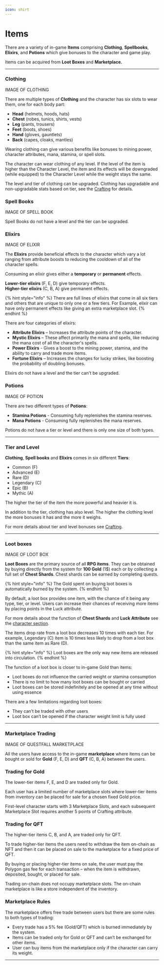 ```yaml
---
icon: shirt
---
```


# Items

 There are a variety of in-game **Items** comprising **Clothing**, **Spellbooks**, **Elixirs**, and **Potions** which give bonuses to the character and game play. 

Items can be acquired from **Loot Boxes** and **Marketplace.** 

***

### Clothing

IMAGE OF CLOTHING

There are multiple types of **Clothing** and the character has six slots to wear them, one for each body part:

* **Head** (helmets, hoods, hats)
* **Chest** (robes, tunics, shirts, vests)
* **Leg** (pants, trousers)
* **Feet** (boots, shoes)
* **Hand** (gloves, gauntlets)
* **Back** (capes, cloaks, mantles) 

Wearing clothing can give various benefits like bonuses to mining power, character attributes, mana, stamina, or spell slots.

The character can wear clothing of any level. If the level of the item is higher than the Character Level, the item and its effects will be downgraded (while equipped) to the Character Level while the weight stays the same.

The level and tier of clothing can be upgraded. Clothing has upgradable and non-upgradable stats based on tier, see the [Crafting](crafting.md) for details.

### Spell Books

IMAGE OF SPELL BOOK

Spell Books do not have a level and the tier can be upgraded.

### Elixirs

IMAGE OF ELIXIR

The **Elixirs** provide beneficial effects to the character which vary a lot ranging from attribute boosts to reducing the cooldown of all of the character spells. 

Consuming an elixir gives either a **temporary** or **permanent** effects.

**Lower-tier elixirs** (F, E, D) give temporary effects.\
**Higher-tier elixirs** (C, B, A) give permanent effects.

{% hint style="info" %}
There are full lines of elixirs that come in all six tiers and others
that are unique to only one or a few tiers. For Example, elixir can have only permanent effects like giving an extra marketplace slot.
{% endhint %}

There are four categories of elixirs:

* **Attribute Elixirs** – Increases the attribute points of the character. 
* **Mystic Elixirs** – These affect primarily the mana and spells, like reducing the mana cost of all the character's spells. 
* **Power Elixirs** - Gives a boost to the mining power, stamina, and the ability to carry and trade more items.
* **Fortune Elixirs** – Increases the changes for lucky strikes, like boosting the probability of doubling bonuses.

Elixirs do not have a level and the tier can't be upgraded.

### Potions

IMAGE OF POTION

There are two different types of **Potions**: 

* **Stamina Potions** - Consuming fully replenishes the stamina reserves.
* **Mana Potions** - Consuming fully replenishes the mana reserves. 

Potions do not have a tier or level and there is only one size of both types.

***

### Tier and Level

**Clothing**, **Spell books** and **Elixirs** comes in six different **Tiers**:

* Common (F) 	
* Advanced (E) 	
* Rare (D)	
* Legendary (C) 	
* Epic (B) 	
* Mythic (A) 	

The higher the tier of the item the more powerful and heavier it is.

In addition to the tier, clothing has also level. The higher the clothing level the more bonuses it has and the more it weighs.

For more details about tier and level bonuses see [Crafting](crafting.md).

***

### Loot boxes

IMAGE OF LOOT BOX

**Loot Boxes** are the primary source of all **RPG items**. They can be obtained by buying directly from the system for **100 Gold** (1$) each or by collecting a full set of **Chest Shards**. Chest shards can be earned by completing quests.

{% hint style="info" %}
The Gold spent on buying loot boxes is automatically burned by the system.
{% endhint %}

By default, a loot box provides one item, with the chance of it being any type, tier, or level. Users can increase their chances of receiving more items by placing points in the Luck attribute. 

For more details about the function of **Chest Shards** and **Luck Attribute** see the [character section](character.md).

The items drop rate from a loot box decreases 10 times with each tier. For example, Legendary (C) item is 10 times less likely to drop from a loot box than the same item as Rare (D). 


{% hint style="info" %}
Loot boxes are the only way new items are released into circulation. 
{% endhint %}

The function of a loot box is closer to in-game Gold than items:

*  Loot boxes do not influence the carried weight or stamina consumption
*  There is no limit to how many loot boxes can be bought or carried
*  Loot boxes can be stored indefinitely and be opened at any time without using essence

There are a few limitations regarding loot boxes:

*  They can’t be traded with other users
*  Loot box can’t be opened if the character weight limit is fully used


***

### Marketplace Trading

IMAGE OF QUESTFALL MARKETPLACE

All the users have access to the in-game **marketplace** where items can be bought or sold for **Gold** (F, E, D) and **QFT** (C, B, A) between the users.

### Trading for Gold

The lower-tier items F, E, and D are traded only for Gold.

Each user has a limited number of marketplace slots where lower-tier items from inventory can be placed for sale for a chosen fixed Gold price.

First-level character starts with 3 Marketplace Slots, and each subsequent Marketplace Slot requires another 5 points of Crafting attribute.

### Trading for QFT

The higher-tier items C, B, and A, are traded only for QFT.

To trade higher-tier items the users need to withdraw the item on-chain as NFT and then it can be placed on sale to the marketplace for a fixed price of QFT. 
 
 By buying or placing higher-tier items on sale, the user must pay the Polygon gas fee for each transaction – when the item is withdrawn, deposited, bought, or placed for sale. 

Trading on-chain does not occupy marketplace slots. The on-chain marketplace is like a store independent of the inventory.

### Marketplace Rules

The marketplace offers free trade between users but there are some rules to both types of trading:

* Every trade has a 5% fee (Gold/QFT) which is burned immediately by the system.
* Items can be traded only for Gold or QFT and can’t be exchanged for other items.
* User can buy items from the marketplace only if the character can carry its weight.

***


